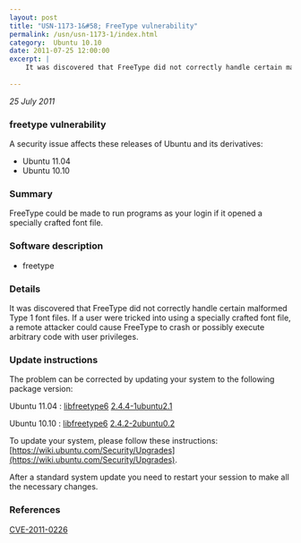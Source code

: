 ```yaml
---
layout: post
title: "USN-1173-1&#58; FreeType vulnerability"
permalink: /usn/usn-1173-1/index.html
category:  Ubuntu 10.10
date: 2011-07-25 12:00:00
excerpt: |
    It was discovered that FreeType did not correctly handle certain malformed Type 1 font files. If a user were tricked into using a specially crafted font file, a remote attacker could cause FreeType to crash or possibly execute arbitrary code with user privileges. 
    
--- 
```

 
 

*25 July 2011*

### freetype vulnerability

A security issue affects these releases of Ubuntu and its derivatives:

* Ubuntu 11.04
* Ubuntu 10.10

### Summary

FreeType could be made to run programs as your login if it opened a specially crafted font file.

### Software description

* freetype 

### Details

It was discovered that FreeType did not correctly handle certain malformed Type 1 font files. If a user were tricked into using a specially crafted font file, a remote attacker could cause FreeType to crash or possibly execute arbitrary code with user privileges. 

### Update instructions

The problem can be corrected by updating your system to the following package version:

Ubuntu 11.04
 : [libfreetype6](https://launchpad.net/ubuntu/+source/freetype) <span> [2.4.4-1ubuntu2.1](https://launchpad.net/ubuntu/+source/freetype/2.4.4-1ubuntu2.1) </span> 

Ubuntu 10.10
 : [libfreetype6](https://launchpad.net/ubuntu/+source/freetype) <span> [2.4.2-2ubuntu0.2](https://launchpad.net/ubuntu/+source/freetype/2.4.2-2ubuntu0.2) </span> 

To update your system, please follow these instructions: [https://wiki.ubuntu.com/Security/Upgrades](https://wiki.ubuntu.com/Security/Upgrades).

After a standard system update you need to restart your session to make all the necessary changes. 

### References

 
 [CVE-2011-0226](http://people.ubuntu.com/~ubuntu-security/cve/CVE-2011-0226)
 


